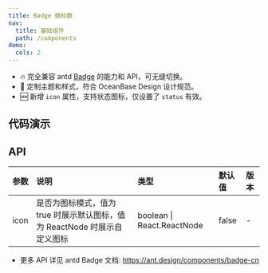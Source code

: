 ```yaml
---
title: Badge 徽标数
nav:
  title: 基础组件
  path: /components
demo:
  cols: 2
---
```


- 🔥 完全兼容 antd [Badge](https://ant.design/components/badge-cn) 的能力和 API，可无缝切换。
- 💄 定制主题和样式，符合 OceanBase Design 设计规范。
- 🆕 新增 `icon` 属性，支持状态图标，仅设置了 `status` 有效。

## 代码演示

<!-- prettier-ignore -->
<code src="./demo/status.tsx" title="状态点" description="用于表示状态的小圆点。"></code>
<code src="./demo/status-icon.tsx" title="状态图标" description="使用图标标识状态，增强感知。"></code>
<code src="./demo/status-custom-icon.tsx" title="自定义状态图标。"></code>

## API

| 参数 | 说明 | 类型 | 默认值 | 版本 |
| :-- | :-- | :-- | :-- | :-- |
| icon | 是否为图标模式，值为 true 时展示默认图标，值为 ReactNode 时展示自定义图标 | boolean \| React.ReactNode | false | - |

- 更多 API 详见 antd Badge 文档: https://ant.design/components/badge-cn

